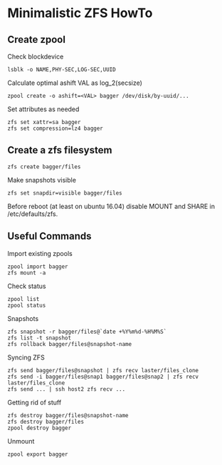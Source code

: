 # Minimalistic ZFS HowTo

## Create zpool

Check blockdevice

    lsblk -o NAME,PHY-SEC,LOG-SEC,UUID

Calculate optimal ashift VAL as log_2(secsize)

    zpool create -o ashift=<VAL> bagger /dev/disk/by-uuid/...

Set attributes as needed

    zfs set xattr=sa bagger
    zfs set compression=lz4 bagger

## Create a zfs filesystem

    zfs create bagger/files

Make snapshots visible

    zfs set snapdir=visible bagger/files

Before reboot (at least on ubuntu 16.04) disable MOUNT and SHARE in /etc/defaults/zfs.

## Useful Commands

Import existing zpools

    zpool import bagger
    zfs mount -a

Check status

    zpool list
    zpool status

Snapshots

    zfs snapshot -r bagger/files@`date +%Y%m%d-%H%M%S`
    zfs list -t snapshot
    zfs rollback bagger/files@snapshot-name

Syncing ZFS

    zfs send bagger/files@snapshot | zfs recv laster/files_clone
    zfs send -i bagger/files@snap1 bagger/files@snap2 | zfs recv laster/files_clone
    zfs send ... | ssh host2 zfs recv ...

Getting rid of stuff

    zfs destroy bagger/files@snapshot-name
    zfs destroy bagger/files
	zpool destroy bagger

Unmount

    zpool export bagger

